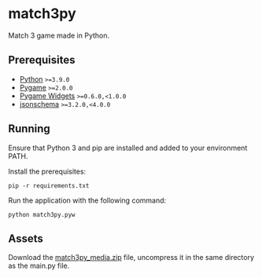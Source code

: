 # match3py

Match 3 game made in Python.

## Prerequisites

* [Python](https://www.python.org/downloads) `>=3.9.0`
* [Pygame](https://pypi.org/project/pygame) `>=2.0.0`
* [Pygame Widgets](https://pypi.org/project/pygame-widgets) `>=0.6.0,<1.0.0`
* [jsonschema](https://pypi.org/project/jsonschema) `>=3.2.0,<4.0.0`

## Running

Ensure that Python 3 and pip are installed and added to your environment PATH.

Install the prerequisites:

`pip -r requirements.txt`

Run the application with the following command:

`python match3py.pyw`

## Assets

Download the [match3py_media.zip](https://drive.google.com/file/d/1BjqaYEsukdx5Nd-WBsdqvkzYx7fyaRr6/view?usp=sharing) file, uncompress it in the same directory as the main.py file.
